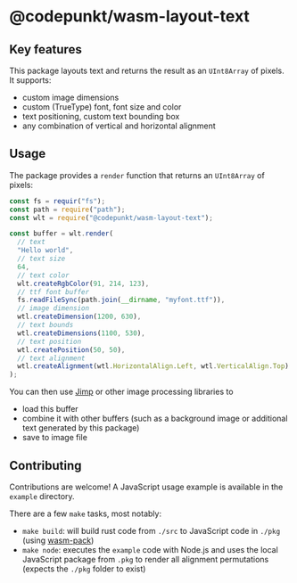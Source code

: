 # @codepunkt/wasm-layout-text

## Key features

This package layouts text and returns the result as an `UInt8Array` of pixels. It supports:

- custom image dimensions
- custom (TrueType) font, font size and color
- text positioning, custom text bounding box
- any combination of vertical and horizontal alignment

## Usage

The package provides a `render` function that returns an `UInt8Array` of pixels:

```js
const fs = requir("fs");
const path = require("path");
const wlt = require("@codepunkt/wasm-layout-text");

const buffer = wlt.render(
  // text
  "Hello world",
  // text size
  64,
  // text color
  wlt.createRgbColor(91, 214, 123),
  // ttf font buffer
  fs.readFileSync(path.join(__dirname, "myfont.ttf")),
  // image dimension
  wtl.createDimension(1200, 630),
  // text bounds
  wtl.createDimensions(1100, 530),
  // text position
  wtl.createPosition(50, 50),
  // text alignment
  wtl.createAlignment(wtl.HorizontalAlign.Left, wtl.VerticalAlign.Top)
);
```

You can then use [Jimp](https://github.com/oliver-moran/jimp) or other image processing libraries to

- load this buffer
- combine it with other buffers (such as a background image or additional text generated by this package)
- save to image file

## Contributing

Contributions are welcome! A JavaScript usage example is available in the `example` directory.

There are a few `make` tasks, most notably:

- `make build`: will build rust code from `./src` to JavaScript code in `./pkg` (using [wasm-pack](https://github.com/rustwasm/wasm-pack))
- `make node`: executes the `example` code with Node.js and uses the local JavaScript package from `.pkg` to render all alignment permutations (expects the `./pkg` folder to exist)
